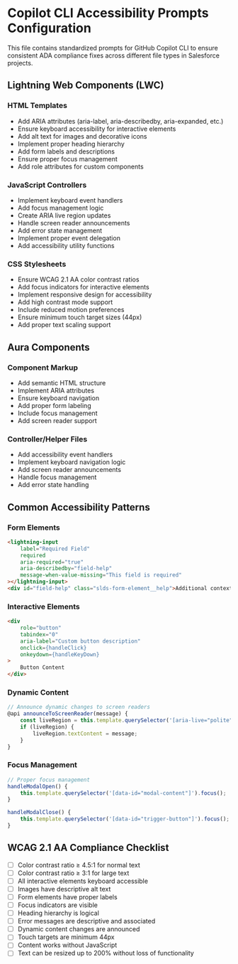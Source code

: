 # Copilot CLI Accessibility Prompts Configuration

This file contains standardized prompts for GitHub Copilot CLI to ensure consistent ADA compliance fixes across different file types in Salesforce projects.

## Lightning Web Components (LWC)

### HTML Templates
- Add ARIA attributes (aria-label, aria-describedby, aria-expanded, etc.)
- Ensure keyboard accessibility for interactive elements
- Add alt text for images and decorative icons
- Implement proper heading hierarchy
- Add form labels and descriptions
- Ensure proper focus management
- Add role attributes for custom components

### JavaScript Controllers
- Implement keyboard event handlers
- Add focus management logic
- Create ARIA live region updates
- Handle screen reader announcements
- Add error state management
- Implement proper event delegation
- Add accessibility utility functions

### CSS Stylesheets
- Ensure WCAG 2.1 AA color contrast ratios
- Add focus indicators for interactive elements
- Implement responsive design for accessibility
- Add high contrast mode support
- Include reduced motion preferences
- Ensure minimum touch target sizes (44px)
- Add proper text scaling support

## Aura Components

### Component Markup
- Add semantic HTML structure
- Implement ARIA attributes
- Ensure keyboard navigation
- Add proper form labeling
- Include focus management
- Add screen reader support

### Controller/Helper Files
- Add accessibility event handlers
- Implement keyboard navigation logic
- Add screen reader announcements
- Handle focus management
- Add error state handling

## Common Accessibility Patterns

### Form Elements
```html
<lightning-input
    label="Required Field"
    required
    aria-required="true"
    aria-describedby="field-help"
    message-when-value-missing="This field is required"
></lightning-input>
<div id="field-help" class="slds-form-element__help">Additional context for this field</div>
```

### Interactive Elements
```html
<div
    role="button"
    tabindex="0"
    aria-label="Custom button description"
    onclick={handleClick}
    onkeydown={handleKeyDown}
>
    Button Content
</div>
```

### Dynamic Content
```javascript
// Announce dynamic changes to screen readers
@api announceToScreenReader(message) {
    const liveRegion = this.template.querySelector('[aria-live="polite"]');
    if (liveRegion) {
        liveRegion.textContent = message;
    }
}
```

### Focus Management
```javascript
// Proper focus management
handleModalOpen() {
    this.template.querySelector('[data-id="modal-content"]').focus();
}

handleModalClose() {
    this.template.querySelector('[data-id="trigger-button"]').focus();
}
```

## WCAG 2.1 AA Compliance Checklist

- [ ] Color contrast ratio ≥ 4.5:1 for normal text
- [ ] Color contrast ratio ≥ 3:1 for large text
- [ ] All interactive elements keyboard accessible
- [ ] Images have descriptive alt text
- [ ] Form elements have proper labels
- [ ] Focus indicators are visible
- [ ] Heading hierarchy is logical
- [ ] Error messages are descriptive and associated
- [ ] Dynamic content changes are announced
- [ ] Touch targets are minimum 44px
- [ ] Content works without JavaScript
- [ ] Text can be resized up to 200% without loss of functionality